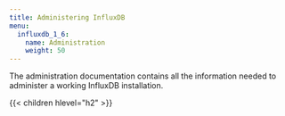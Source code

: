 ```yaml
---
title: Administering InfluxDB
menu:
  influxdb_1_6:
    name: Administration
    weight: 50
---
```

The administration documentation contains all the information needed to administer a working InfluxDB installation.

{{< children hlevel="h2" >}}
